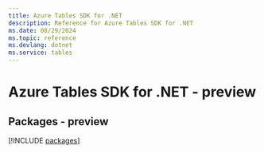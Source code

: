 ```yaml
---
title: Azure Tables SDK for .NET
description: Reference for Azure Tables SDK for .NET
ms.date: 08/29/2024
ms.topic: reference
ms.devlang: dotnet
ms.service: tables
---
```

# Azure Tables SDK for .NET - preview
## Packages - preview
[!INCLUDE [packages](tables-index.md)]